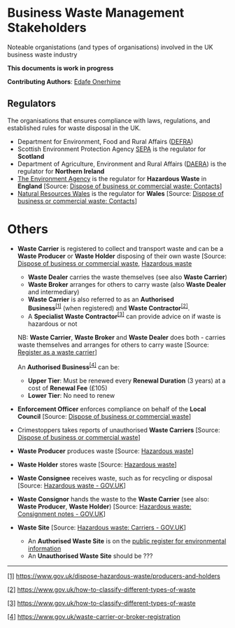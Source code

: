 # Business Waste Management Stakeholders

Noteable organistations (and types of organisations) involved in the UK business waste industry

**This documents is work in progress**

**Contributing Authors**: [Edafe Onerhime](https://ekoner.com/)

## Regulators

The organisations that ensures compliance with laws, regulations, and established rules for waste disposal in the UK.

  - Department for Environment, Food and Rural Affairs ([DEFRA](https://www.gov.uk/government/organisations/department-for-environment-food-rural-affairs))
  - Scottish Environment Protection Agency [SEPA](https://www.sepa.org.uk/about-us/) is the regulator for **Scotland**
  - Department of Agriculture, Environment and Rural Affairs ([DAERA](https://www.daera-ni.gov.uk/)) is the regulator for **Northern Ireland**
  - [The Environment Agency](https://www.gov.uk/government/organisations/environment-agency) is the regulator for **Hazardous Waste** in **England** [Source: [Dispose of business or commercial waste: Contacts](https://www.gov.uk/managing-your-waste-an-overview/contacts)]
  - [Natural Resources Wales](https://naturalresources.wales/) is the regulator for **Wales** [Source: [Dispose of business or commercial
    waste: Contacts](https://www.gov.uk/managing-your-waste-an-overview/contacts)]

# Others

  - **Waste Carrier** is registered to collect and transport waste and can be a **Waste Producer** or **Waste Holder** disposing of their own waste [Source: [Dispose of business or commercial
    waste](https://www.gov.uk/managing-your-waste-an-overview), [Hazardous waste](https://www.gov.uk/dispose-hazardous-waste)
    - **Waste Dealer** carries the waste themselves (see also **Waste Carrier**)
    - **Waste Broker** arranges for others to carry waste (also **Waste Dealer** and intermediary)
    - **Waste Carrier** is also referred to as an **Authorised Business**<sup>[\[1\]](#ftnt1)</sup> (when registered) and **Waste
    Contractor**<sup>[\[2\]](#ftnt2)</sup>.
    - A **Specialist Waste Contractor**<sup>[\[3\]](#ftnt3)</sup> can provide advice on if waste is hazardous or not
    
    NB: **Waste Carrier**, **Waste Broker** and **Waste Dealer** does both - carries waste themselves and arranges for others to carry waste \[Source: [Register as a waste carrier](https://wastecarriersregistration.service.gov.uk/registrations/find?locale%3Den)] 
    
    An **Authorised Business**<sup>[\[4\]](#ftnt4)</sup> can be:
    - **Upper Tier**: Must be renewed every **Renewal Duration** (3 years) at a cost of **Renewal Fee** (£105)
    - **Lower Tier**: No need to renew

  - **Enforcement Officer** enforces compliance on behalf of the **Local Council** [Source: [Dispose of
    business or commercial waste](https://www.gov.uk/managing-your-waste-an-overview)]
  - Crimestoppers takes reports of unauthorised **Waste Carriers** [Source: [Dispose of business or commercial waste](https://www.gov.uk/managing-your-waste-an-overview)]
  - **Waste Producer** produces waste [Source: [Hazardous waste](https://www.gov.uk/dispose-hazardous-waste)]
  - **Waste Holder** stores waste \[Source: [Hazardous waste](https://www.gov.uk/dispose-hazardous-waste)]
  - **Waste Consignee** receives waste, such as for recycling or disposal [Source: [Hazardous waste - GOV.UK](https://www.gov.uk/dispose-hazardous-waste)\]
  - **Waste Consignor** hands the waste to the **Waste Carrier** (see also: **Waste Producer**, **Waste Holder**) [Source: [Hazardous waste: Consignment notes - GOV.UK](https://www.gov.uk/dispose-hazardous-waste/consignment-notes)]
  - **Waste Site** [Source: [Hazardous waste: Carriers - GOV.UK](https://www.gov.uk/dispose-hazardous-waste/carriers)]
    - An **Authorised Waste Site** is on the [public register for environmental information](https://www.gov.uk/guidance/access-the-public-register-for-environmental-information)
    - An **Unauthorised Waste Site** should be ???

-----

[\[1\]](#ftnt_ref1) https://www.gov.uk/dispose-hazardous-waste/producers-and-holders

[\[2\]](#ftnt_ref2) https://www.gov.uk/how-to-classify-different-types-of-waste

[\[3\]](#ftnt_ref3) https://www.gov.uk/how-to-classify-different-types-of-waste

[\[4\]](#ftnt_ref4) https://www.gov.uk/waste-carrier-or-broker-registration
